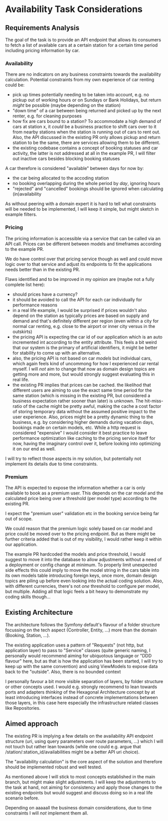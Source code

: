 # Availability Task Considerations

## Requirements Analysis

The goal of the task is to provide an API endpoint that allows its consumers to fetch a list of available cars at a certain station for a certain time period including pricing information by car.

### Availability

There are no indicators on any business constraints towards the availability calculation. Potential constraints from my own experience of car renting could be:
- pick up times potentially needing to be taken into account, e.g. no pickup out of working hours or on Sundays or Bank Holidays, but return *might* be possible (maybe depending on the station)
- "down time" of a car between being returned and picked up by the next renter, e.g. for cleaning purposes
- how fix are cars bound to a station? To accommodate a high demand of cars at station x, it *could* be a business practice to shift cars over to it from nearby stations when the station is running out of cars to rent out. Also, the API discussed in the existing PR only allows pickup and return station to be the same, there are services allowing them to be different.
- the existing codebase contains a concept of booking statuses and car activity, the latter is not addressed at all in the example PR, I will filter out inactive cars besides blocking booking statuses

A car therefore is considered "available" between days for now by:
- the car being allocated to the accoding station
- no booking overlapping during the whole period by *day*, ignoring hours
- "rejected" and "cancelled" bookings should be ignored when calculating (in)availability

As without peering with a domain expert it is hard to tell what constraints will be needed to be implemented, I will keep it simple, but might sketch in example filters.


### Pricing

The pricing information is accessible via a service that can be called via an API call. Prices can be different between models and timeframes according to the example PR.

We do have control over that pricing service though as well and could move logic over to that service and adjust its endpoints to fit the applications needs better than in the existing PR.

Flaws identified and to be improved in my opinion are (maybe not a fully complete list here):
- should prices have a currency?
- it should be avoided to call the API for each car individually for performance reasons
- in a real life example, I would be surprised if prices wouldn't also depend on the station as typically prices are based on supply and demand and that's definitely different per region (even within a city for normal car renting, e.g. close to the airport or inner city versus in the outskirts)
- the pricing API is expecting the car id of our application which is an auto incremented int according to the entity attribute. This feels a bit weird that our system is the primary of artificial identifiers, it might be better for stability to come up with an alternative.
- also, the pricing API is not based on car *models* but individual cars, which again feels kind of uncommong for how I experienced car rental myself. I will *not* aim to change that now as domain design topics are getting more and more, but would strongly suggest evaluating this in real life. 
- the existing PR implies that prices can be cached. the likelihod that different users are aiming to use the exact same time period for the same station (which is missing in the existing PR, but considered a business expectation rather sooner than later) is unknown. The hit-miss-ratio of the cache might be pretty awful, making the cache a cost factor of storing temporary data without the assumed positive impact to the user experience. Also, prices might be a pretty dynamic thing to the business, e.g. by considering higher demands during vacation days, bookings made on certain models, etc. While a http request is considered "expensive" I would consider it best practice to leave performance optimization like caching to the pricing service itself for now, having the imaginary control over it, before looking into optimizing it on our end as well.

I will try to reflect those aspects in my solution, but potentially not implement its details due to time constraints.


### Premium

The API is expected to expose the information whether a car is only available to book as a premium user. This depends on the car model and the calculated price being over a threshold (per model type) according to the existing PR.

I expect the "premium user" validation etc in the booking service being far out of scope.

We could reason that the premium logic solely based on car model and price could be moved over to the pricing endpoint. But as there might be further criteria added that is out of my visibility, I would rather keep it within our application.

The example PR hardcoded the models and price threshold, I would suggest to move it into the database to allow adjustments without a need of a deployment or config change at minimum. To properly limit unexpected side effects this could imply to move the model string in the cars table into its own models table introducing foreign keys, once more, domain design topics are piling up before even looking into the actual coding solution. Also, with different currencies, there's not *one* threshold to configure per model, but multiple. Adding all that logic feels a bit heavy to demonstrate my coding skills though...


## Existing Architecture

The architecture follows the Symfony default's flavour of a folder structure focussing on the tech aspect (Controller, Entity, ...) more than the domain (Booking, Station, ...). 

The existing application uses a pattern of "Requests" (not http, but application layer) to pass to "Service" classes (quite generic naming, I personally would recommend aiming for ubiquotous language or "DDD flavour" here, but as that is how the application has been started, I will try to keep up with the same convention) and using ViewModels to expose data back to the "outside". Also, there is no bounded context

I personally favour a bit more visible separation of layers, by folder structure or other concepts used. I would e.g. strongly recommend to lean towards ports and adapters *thinking* of the Hexagonal Architecture concept by at least introducing interfaces instead of concrete implementations between those layers, in this case here especially the infrastructure related classes like Repositories.


## Aimed approach

The existing PR is implying a few details on the availability API endpoint structure (uri, using query parameters over route parameters, ...) which I will not touch but rather lean towards (while one could e.g. argue that /station/:station_id/availabilities might be a better API uri choice).

The "availability calculation" is the core aspect of the solution and therefore should be implemented robust and well tested.

As mentioned above I will stick to most concepts established in the main branch, but might make slight adjustments. I will keep the adjustments to the task at hand, not aiming for consistency and apply those changes to the existing endpoints but would suggest and discuss doing so in a real life scenario before.

Depending on aaaaall the business domain considerations, due to time constraints I will *not* implement them all.